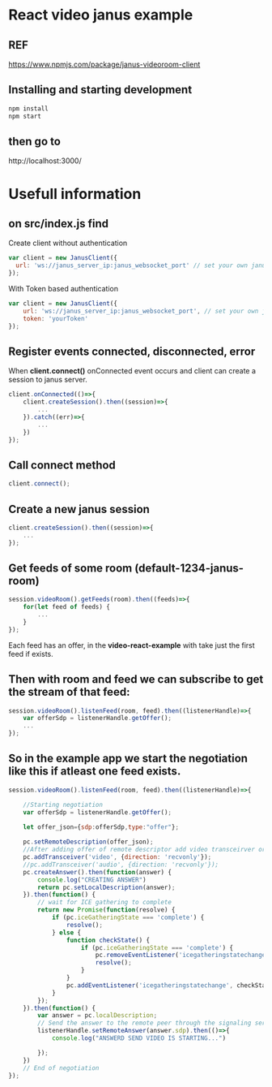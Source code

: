 
# React video janus example  

## REF  
https://www.npmjs.com/package/janus-videoroom-client  
## Installing and starting development
```bash
npm install  
npm start  
```
## then go to  
http://localhost:3000/  

# Usefull information  
## on src/index.js find   
Create client without authentication  
```js
var client = new JanusClient({  
  url: 'ws://janus_server_ip:janus_websocket_port' // set your own janus host and port  
});  
```
With Token based authentication
```js
var client = new JanusClient({
    url: 'ws://janus_server_ip:janus_websocket_port', // set your own janus host and port  
    token: 'yourToken'
});
```
## Register events connected, disconnected, error
When **client.connect()** onConnected event occurs and client can create a session to janus server.

```js
client.onConnected(()=>{
    client.createSession().then((session)=>{
        ...
    }).catch((err)=>{
        ...
    })
});
```

## Call connect method
```js
client.connect();
```
## Create a new janus session
```js
client.createSession().then((session)=>{
    ...
});
```
## Get feeds of some room (default-1234-janus-room)  
```js
session.videoRoom().getFeeds(room).then((feeds)=>{
    for(let feed of feeds) {
        ...
    }
});
```
Each feed has an offer, in the **video-react-example** with take just the first feed if exists.  

## Then with room and feed we can subscribe to get the stream of that feed:
```js
session.videoRoom().listenFeed(room, feed).then((listenerHandle)=>{
    var offerSdp = listenerHandle.getOffer();
    ...
});
```
## So in the example app we start the negotiation like this if atleast one feed exists.
```js
session.videoRoom().listenFeed(room, feed).then((listenerHandle)=>{

    //Starting negotiation
    var offerSdp = listenerHandle.getOffer();
    
    let offer_json={sdp:offerSdp,type:"offer"};

    pc.setRemoteDescription(offer_json);
    //After adding offer of remote descriptor add video transceirver or audio and then create an answer
    pc.addTransceiver('video', {direction: 'recvonly'});
    //pc.addTransceiver('audio', {direction: 'recvonly'});
    pc.createAnswer().then(function(answer) {
        console.log("CREATING ANSWER")              
        return pc.setLocalDescription(answer);
    }).then(function() {
        // wait for ICE gathering to complete
        return new Promise(function(resolve) {
            if (pc.iceGatheringState === 'complete') {
                resolve();
            } else {
                function checkState() {
                    if (pc.iceGatheringState === 'complete') {
                        pc.removeEventListener('icegatheringstatechange', checkState);
                        resolve();
                    }
                }
                pc.addEventListener('icegatheringstatechange', checkState);
            }
        });
    }).then(function() {
        var answer = pc.localDescription;
        // Send the answer to the remote peer through the signaling server.
        listenerHandle.setRemoteAnswer(answer.sdp).then(()=>{
            console.log("ANSWERD SEND VIDEO IS STARTING...")              

        });
    })
    // End of negotiation
});
```
